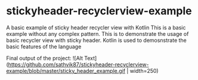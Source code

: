 # stickyheader-recyclerview-example
A basic example of sticky header recycler view with Kotlin
This is a basic example without any complex pattern. This is to demonstrate the usage of basic recycler view with sticky header.
Kotlin is used to demosnstrate the basic features of the language

Final output of the project:
![Alt Text](https://github.com/sathvik87/stickyheader-recyclerview-example/blob/master/sticky_header_example.gif | width=250)
